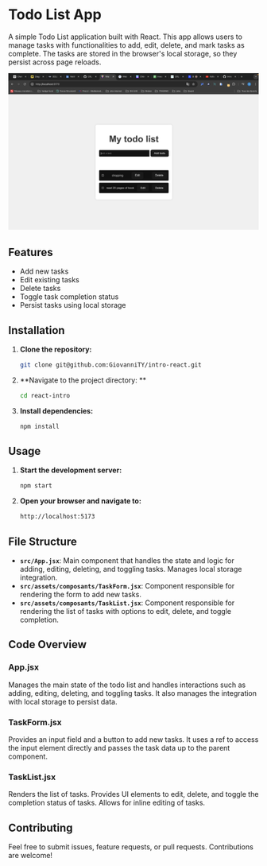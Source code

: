 # Todo List App

A simple Todo List application built with React. This app allows users to manage tasks with functionalities to add, edit, delete, and mark tasks as complete. The tasks are stored in the browser's local storage, so they persist across page reloads.

![Alt text](react-first-app/src/assets/img/todo-list.png)


## Features

- Add new tasks
- Edit existing tasks
- Delete tasks
- Toggle task completion status
- Persist tasks using local storage

## Installation

1. **Clone the repository:**

   ```bash
   git clone git@github.com:GiovanniTY/intro-react.git
   
2. **Navigate to the project directory: **
   ```bash
   cd react-intro

3. **Install dependencies:**
    ```bash
    npm install

## Usage

1. **Start the development server:**
   ```bash
   npm start
2. **Open your browser and navigate to:**
   ```bash
   http://localhost:5173


## File Structure

- **`src/App.jsx`**: Main component that handles the state and logic for adding, editing, deleting, and toggling tasks. Manages local storage integration.
- **`src/assets/composants/TaskForm.jsx`**: Component responsible for rendering the form to add new tasks.
- **`src/assets/composants/TaskList.jsx`**: Component responsible for rendering the list of tasks with options to edit, delete, and toggle completion.

## Code Overview

### App.jsx

Manages the main state of the todo list and handles interactions such as adding, editing, deleting, and toggling tasks. It also manages the integration with local storage to persist data.

### TaskForm.jsx

Provides an input field and a button to add new tasks. It uses a ref to access the input element directly and passes the task data up to the parent component.

### TaskList.jsx

Renders the list of tasks. Provides UI elements to edit, delete, and toggle the completion status of tasks. Allows for inline editing of tasks.

## Contributing

Feel free to submit issues, feature requests, or pull requests. Contributions are welcome!




